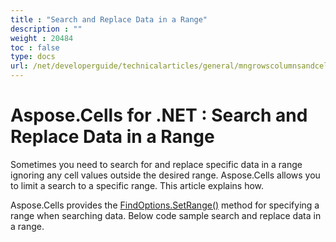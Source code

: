 ```yaml
---
title : "Search and Replace Data in a Range" 
description : "" 
weight : 20484 
toc : false
type: docs
url: /net/developerguide/technicalarticles/general/mngrowscolumnsandcells/search+and+replace+data+in+a+range/
---
```


# Aspose.Cells for .NET : Search and Replace Data in a Range


Sometimes you need to search for and replace specific data in a range ignoring any cell values outside the desired range. Aspose.Cells allows you to limit a search to a specific range. This article explains how.

Aspose.Cells provides the [FindOptions.SetRange()](https://apireference.aspose.com/net/cells/aspose.cells/findoptions/methods/setrange) method for specifying a range when searching data. Below code sample search and replace data in a range.

